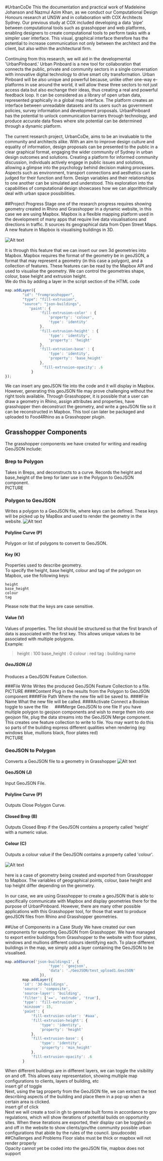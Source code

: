 #UrbanCoDe
This the documentation and practical work of Madeleine Johanson and Nazmul Azim Khan, as we conduct our Computational  Design Honours research at UNSW and in collaboration with COX Architects Sydney.  Our previous study at COX included developing a data 'pipe' between computational tools such as grasshopper and web platforms, enabling designers to create computational tools to perform tasks with a simpler user interface. This visual, graphical interface therefore has the potential to increase communication not only between the architect and the client, but also within the architectural firm. 
<br><br>
Continuing from this research, we will aid in the developmental 'UrbanPinboard.' Urban Pinboard is a new tool for collaboration that connects the public, private and community sectors in a single conversation with innovative digital technology to drive smart city transformation. Urban Pinboard will be also unique and powerful because, unlike other one-way e-platforms in use around the world, it will allow these three sectors to not just access data but also exchange their ideas, thus creating a real and powerful feedback loop. It can be considered as a library of open urban data, represented graphically in a global map interface. The platform creates an interface between unreadable datasets and its users such as government policies, survey information and development proposals. UrbanPinboard has the potential to unlock communication barriers through technology, and produce accurate data flows where site potential can be determined through a dynamic platform.
<br><br>
The current research project, UrbanCoDe, aims to be an invaluable to the community and architects alike. With an aim to improve design culture and equality of information, design proposals can be presented to the public in a clear graphical format, engaging the wider community of Sydney in urban design outcomes and solutions. Creating a platform for informed community discussion, individuals actively engage in public issues and solutions, allowing  a glimpse into the psychology behind decision making processes. Aspects such as environment, transport connections and aesthetics can be judged for their function and form.  Design variables and their relationships to one another can be simulated and understood. This exploration into the capabilities of computational design showcases how we can algorithmically deal with urban space possibilities.
<br><br>
##Project Progress 
Stage one of the research progress requires showing geometry created in Rhino and Grasshopper in a dynamic website, in this case we are using Mapbox. Mapbox is a flexible mapping platform used in the development of many apps that require live data visualisations and directions in traffic. It sources its geographical data from Open Street Maps. A new feature in Mapbox is visualising buildings in 3D. <br><br>
![Alt text](/mapbox.jpg)
<br><br>
It is through this feature that we can insert our own 3d geometries into Mapbox. Mapbox requires the format of the geometry be in geoJSON, a format that may represent a geometry (in this case a polygon), and a collection of features. These features can be read by the Mapbox API and used to visualise the geometry. We can control the geometries shape, colour, base height and extrusion height. <br>
We do this by adding a layer in the script section of the HTML code
```javascript    
map.addLayer({
        "id": "fromgrasshopper",
        "type": "fill-extrusion",
        "source": "json-buildings",
           'paint': {
                'fill-extrusion-color' : {
                    'property': 'colour',
                    'type': 'identity'
                },
                'fill-extrusion-height' : {
                    'type': 'identity',
                    'property': 'height'
                },
                'fill-extrusion-base' : {
                    'type': 'identity',
                    'property': 'base_height'
                },
                 'fill-extrusion-opacity': .6
            }
});
```
We can insert any geoJSON file into the code and it will display in Mapbox. However, generating this geoJSON file may prove challenging without the right tools available. Through Grasshopper, it is possible that a user can draw a geometry in Rhino, assign attributes and properties, have grasshopper then deconstruct the geometry, and write a geoJSON file so it can be reconstructed in Mapbox. This tool can later be packaged and uploaded to Food4Rhino as a Grasshopper plugin.

## Grasshopper Components
The grasshopper components we have created for writing and reading GeoJSON include:
### Brep to Polygon
Takes in Breps, and deconstructs to a curve. Records the height and base_height of the brep for later use in the Polygon to GeoJSON component.<br>
PICTURE
### Polygon to GeoJSON 
Writes a polygon to a GeoJSON file, where keys can be defined. These keys will be picked up by MapBox and used to render the geometry in the website.
![Alt text](/PolygonJSON.png)
#### Polyline Curve (P)
Polygon or list of polygons to convert to GeoJSON.
#### Key (K)
Properties used to describe geometry.
<br>
To specify the height, base height, colour and tag of the polygon on Mapbox, use the following keys:

    height
    base_height
    colour 
    tag
Please note that the keys are case sensitive.
#### Value (V)
Values of properties. The list should be structured so that the first branch of data is associated with the first key. This allows unique values to be associated with multiple polygons. <br>
Example:<br>
> height : 100
> base_height : 0
> colour : red
> tag : building name
##### GeoJSON (J)
Produces a GeoJSON Feature Collection.


###File Write
Writes the produced GeoJSON Feature Collection to a file. <br>
PICTURE
####Content 
Plug in the results from the Polygon to GeoJSON component
####File Path
Where the new file will be saved to.
####File Name
What the new file will be called.
####Activate
Connect a Boolean toggle to save the file
 
###Merge GeoJSON to one file
If you have multiple polygon to geojson components and wish to merge them into one geojson file, plug the data streams into the GeoJSON Merge component. This creates one feature collection to write to file. You may want to do this so parts of the building express different qualities when rendering (eg: windows blue, mullions black, floor plates red)
<br> PICTURE
### GeoJSON to Polygon
Converts a GeoJSON file to a geometry in Grasshopper
![Alt text](/JSONPolygon.png)
#### GeoJSON (J)
Input GeoJSON File.
#### Polyline Curve (P)
Outputs Close Polygon Curve.
#### Closed Brep (B)
Outputs Closed Brep if the GeoJSON contains a property called 'height' with a numeric value.
#### Colour (C)
Outputs a colour value if the GeoJSON contains a property called 'colour'. 
<br><br>
![Alt text](/testsite.png)
<br><br>
here is a case of geometry being created and exported from Grasshopper to Mapbox. The variables of geographical points, colour, base height and top height differ depending on the geometry.
<br><br>
In our case, we are using Grasshopper to create a geoJSON that is able to specifically communicate with Mapbox and display geometries there for the purpose of UrbanPinboard. However, there are many other possible applications with this Grasshopper tool, for those that want to produce geoJSON files from Rhino and Grasshopper geometries. 
<br><br>
##Use of Components in a Case Study
We have created our own components for exporting GeoJSON from Grasshopper. We have managed to export entire buildings from Grasshopper to the website with floor plates, windows and mullions different colours identifying each.
To place different buildings in the map, we simply add a layer containing the GeoJSON to be visualised. 
```javascript    
map.addSource('json-buildings1', {
                    'type': 'geojson',
                    'data': './GeoJSON/test_upload1.GeoJSON'
                }),
        map.addLayer({
        'id': '3d-buildings',
        'source': 'composite',
        'source-layer': 'building',
        'filter': ['==', 'extrude', 'true'],
        'type': 'fill-extrusion',
        'minzoom': 15,
        'paint': {
            'fill-extrusion-color': '#aaa',
            'fill-extrusion-height': {
                'type': 'identity',
                'property': 'height'
            },
            'fill-extrusion-base': {
                'type': 'identity',
                'property': 'min_height'
            },
            'fill-extrusion-opacity': .6
        }	
```
When different buildings are in different layers, we can toggle the visibility on and off. This allows easy representation, showing multiple map configurations to clients, layers of building, etc
<br> insert gif of toggle <br>
Next, using the tag property from the GeoJSON file, we can extract the text describing aspects of the building and place them in a pop up when a certain area is clicked.
<br> insert gif of click <br>
Next we will create a tool in gh to generate built forms in accordance to gov regulations, which will show iterations of potential builds on opportunity sites. When these iterations are exported, their display can be toggled on and off in the website to show clients/gov/the community possible urban configurations that abide by the rules of the council. (psudocode)
##Challenges and Problems
Floor slabs must be thick or mapbox will not render properly <br>
Opacity cannot yet be coded into the geoJSON file, mapbox does not support 

